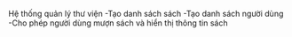 Hệ thống quản lý thư viện
-Tạo danh sách sách
-Tạo danh sách người dùng
-Cho phép người dùng mượn sách và hiển thị thông tin sách
